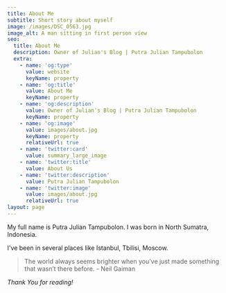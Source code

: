 ```yaml
---
title: About Me
subtitle: Short story about myself
image: /images/DSC_0563.jpg
image_alt: A man sitting in first person view
seo:
  title: About Me
  description: Owner of Julian's Blog | Putra Julian Tampubolon
  extra:
    - name: 'og:type'
      value: website
      keyName: property
    - name: 'og:title'
      value: About Me
      keyName: property
    - name: 'og:description'
      value: Owner of Julian's Blog | Putra Julian Tampubolon
      keyName: property
    - name: 'og:image'
      value: images/about.jpg
      keyName: property
      relativeUrl: true
    - name: 'twitter:card'
      value: summary_large_image
    - name: 'twitter:title'
      value: About Us
    - name: 'twitter:description'
      value: Putra Julian Tampubolon
    - name: 'twitter:image'
      value: images/about.jpg
      relativeUrl: true
layout: page
---
```

My full name is Putra Julian Tampubolon. I was born in North Sumatra, Indonesia.

I've been in several places like Istanbul, Tbilisi, Moscow. 

> The world always seems brighter when you’ve just made something that wasn’t there before. - Neil Gaiman

*Thank You for reading!*
